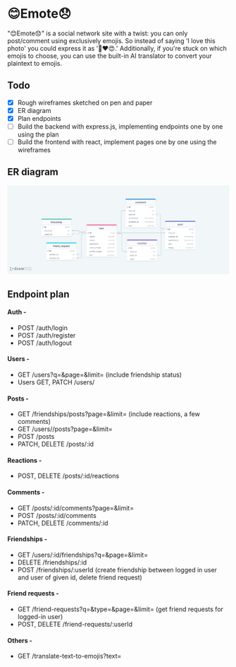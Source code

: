 # 😊Emote😞
"😊Emote😞" is a social network site with a twist: you can only post/comment using exclusively emojis. So instead of saying 
'I love this photo' you could express it as '📸❤️😍.' Additionally, if you're stuck on which emojis to choose, you can 
use the built-in AI translator to convert your plaintext to emojis.

## Todo
- [x] Rough wireframes sketched on pen and paper
- [x] ER diagram 
- [x] Plan endpoints
- [ ] Build the backend with express.js, implementing endpoints one by one using the plan
- [ ] Build the frontend with react, implement pages one by one using the wireframes

## ER diagram
![ER diagram](./backend/docs/er-diagram.png)

## Endpoint plan
#### Auth -
- POST /auth/login
- POST /auth/register
- POST /auth/logout

#### Users -
- GET /users?q=&page=&limit= (include friendship status)
- Users GET, PATCH /users/<id>

#### Posts -
- GET /friendships/posts?page=&limit= (include reactions, a few comments)
- GET /users/<id>/posts?page=&limit=
- POST /posts
- PATCH, DELETE /posts/:id

#### Reactions -
- POST, DELETE /posts/:id/reactions

#### Comments -
- GET /posts/:id/comments?page=&limit=
- POST /posts/:id/comments
- PATCH, DELETE /comments/:id

#### Friendships -
- GET /users/:id/friendships?q=&page=&limit=
- DELETE /friendships/:id
- POST /friendships/:userId (create friendship between logged in user and user of given id, delete friend request)

#### Friend requests -
- GET /friend-requests?q=&type=&page=&limit= (get friend requests for logged-in user)
- POST, DELETE /friend-requests/:userId

#### Others -
- GET /translate-text-to-emojis?text=
